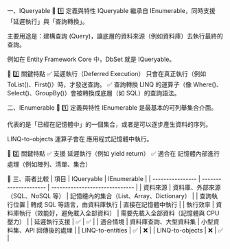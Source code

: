 一、IQueryable
📌 1️⃣ 定義與特性
IQueryable 繼承自 IEnumerable，同時支援「延遲執行」與「查詢轉換」。

主要用途是：建構查詢 (Query)，讓底層的資料來源（例如資料庫）去執行最終的查詢。

例如在 Entity Framework Core 中，DbSet<T> 就是 IQueryable<T>。

📌 2️⃣ 關鍵特點
✅ 延遲執行（Deferred Execution）
只會在真正執行（例如 ToList()、First()）時，才發送查詢。
✅ 查詢轉換
LINQ 的運算子（像 Where()、Select()、GroupBy()）會被轉換成底層（如 SQL）的查詢語法。


二、IEnumerable
📌 1️⃣ 定義與特性
IEnumerable 是最基本的可列舉集合介面。

代表的是「已經在記憶體中」的一個集合，或者是可以逐步產生資料的序列。

LINQ-to-objects 運算子會在 應用程式記憶體中執行。

📌 2️⃣ 關鍵特點
✅ 支援 延遲執行（例如 yield return）
✅ 適合在 記憶體內部進行處理（例如陣列、清單、集合）


🔷 三、兩者比較
| 項目               | IQueryable            | IEnumerable                    |
| ---------------- | --------------------- | ------------------------------ |
| 資料來源             | 資料庫、外部來源（SQL、NoSQL 等） | 記憶體內的集合（List、Array、Dictionary） |
| 查詢執行位置           | 轉成 SQL 等語言，由資料庫執行     | 直接在記憶體中執行                      |
| 執行效率             | 資料庫執行（效能好，避免載入全部資料）   | 需要先載入全部資料（記憶體與 CPU 壓力）         |
| 延遲執行支援           | ✅                     | ✅                              |
| 適合情境             | 資料庫查詢、大型資料集           | 小型資料集、API 回傳後的處理               |
| LINQ-to-entities | ✅                     | ❌                              |
| LINQ-to-objects  | ❌                     | ✅                              |
